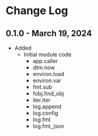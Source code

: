 # Change Log

## 0.1.0 - March 19, 2024

* Added
  * Initial module code
    * app.caller
    * dtm.now
    * environ.load
    * environ.var
    * fmt.sub
    * fobj.find_obj
    * iter.iter
    * log.append
    * log.config
    * log.fmt
    * log.fmt_json

